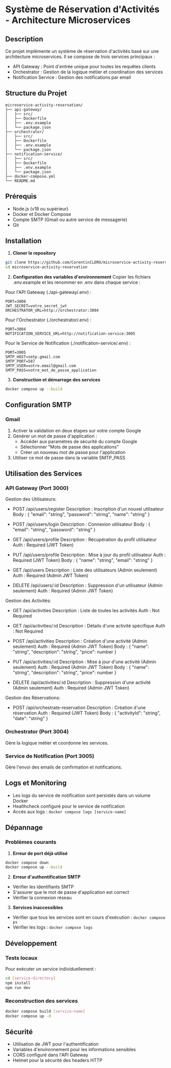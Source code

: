 # Système de Réservation d'Activités - Architecture Microservices

## Description
Ce projet implémente un système de réservation d'activités basé sur une architecture microservices. Il se compose de trois services principaux :
- API Gateway : Point d'entrée unique pour toutes les requêtes clients
- Orchestrator : Gestion de la logique métier et coordination des services
- Notification Service : Gestion des notifications par email

## Structure du Projet
```
microservice-activity-reservation/
├── api-gateway/
│   ├── src/
│   ├── Dockerfile
│   ├── .env.example
│   └── package.json
├── orchestrator/
│   ├── src/
│   ├── Dockerfile
│   ├── .env.example
│   └── package.json
├── notification-service/
│   ├── src/
│   ├── Dockerfile
│   ├── .env.example
│   └── package.json
├── docker-compose.yml
└── README.md
```

## Prérequis
- Node.js (v18 ou supérieur)
- Docker et Docker Compose
- Compte SMTP (Gmail ou autre service de messagerie)
- Git

## Installation

1. **Cloner le repository**
```bash
git clone https://github.com/CorentinCLERO/microservice-activity-reservation.git
cd microservice-activity-reservation
```

2. **Configuration des variables d'environnement**
Copier les fichiers .env.example et les renommer en .env dans chaque service :

Pour l'API Gateway (./api-gateway/.env) :
```
PORT=3000
JWT_SECRET=votre_secret_jwt
ORCHESTRATOR_URL=http://orchestrator:3004
```

Pour l'Orchestrator (./orchestrator/.env) :
```
PORT=3004
NOTIFICATION_SERVICE_URL=http://notification-service:3005
```

Pour le Service de Notification (./notification-service/.env) :
```
PORT=3005
SMTP_HOST=smtp.gmail.com
SMTP_PORT=587
SMTP_USER=votre.email@gmail.com
SMTP_PASS=votre_mot_de_passe_application
```

3. **Construction et démarrage des services**
```bash
docker compose up --build
```

## Configuration SMTP

### Gmail
1. Activer la validation en deux étapes sur votre compte Google
2. Générer un mot de passe d'application :
   - Accéder aux paramètres de sécurité du compte Google
   - Sélectionner "Mots de passe des applications"
   - Créer un nouveau mot de passe pour l'application
3. Utiliser ce mot de passe dans la variable SMTP_PASS

## Utilisation des Services

### API Gateway (Port 3000)
Gestion des Utilisateurs:
  - POST /api/users/register
Description : Inscription d'un nouvel utilisateur
Body : { "email": "string", "password": "string", "name": "string" }

  - POST /api/users/login
Description : Connexion utilisateur
Body : { "email": "string", "password": "string" }

  - GET /api/users/profile
Description : Récupération du profil utilisateur
Auth : Required (JWT Token)

  - PUT /api/users/profile
Description : Mise à jour du profil utilisateur
Auth : Required (JWT Token)
Body : { "name": "string", "email": "string" }

  - GET /api/users
Description : Liste des utilisateurs (Admin seulement)
Auth : Required (Admin JWT Token)

  - DELETE /api/users/:id
Description : Suppression d'un utilisateur (Admin seulement)
Auth : Required (Admin JWT Token)


Gestion des Activités:
  - GET /api/activities
Description : Liste de toutes les activités
Auth : Not Required

  - GET /api/activities/:id
Description : Détails d'une activité spécifique
Auth : Not Required

  - POST /api/activities
Description : Création d'une activité (Admin seulement)
Auth : Required (Admin JWT Token)
Body : { "name": "string", "description": "string", "price": number }

  - PUT /api/activities/:id
Description : Mise à jour d'une activité (Admin seulement)
Auth : Required (Admin JWT Token)
Body : { "name": "string", "description": "string", "price": number }

  - DELETE /api/activities/:id
Description : Suppression d'une activité (Admin seulement)
Auth : Required (Admin JWT Token)


Gestion des Réservations:
  - POST /api/orchestrate-reservation
Description : Création d'une réservation
Auth : Required (JWT Token)
Body : { "activityId": "string", "date": "string" }


### Orchestrator (Port 3004)
Gère la logique métier et coordonne les services.

### Service de Notification (Port 3005)
Gère l'envoi des emails de confirmation et notifications.

## Logs et Monitoring
- Les logs du service de notification sont persistés dans un volume Docker
- Healthcheck configuré pour le service de notification
- Accès aux logs : `docker compose logs [service-name]`

## Dépannage

### Problèmes courants
1. **Erreur de port déjà utilisé**
```bash
docker compose down
docker compose up --build
```

2. **Erreur d'authentification SMTP**
- Vérifier les identifiants SMTP
- S'assurer que le mot de passe d'application est correct
- Vérifier la connexion réseau

3. **Services inaccessibles**
- Vérifier que tous les services sont en cours d'exécution : `docker compose ps`
- Vérifier les logs : `docker compose logs`

## Développement

### Tests locaux
Pour exécuter un service individuellement :
```bash
cd [service-directory]
npm install
npm run dev
```

### Reconstruction des services
```bash
docker compose build [service-name]
docker compose up -d
```

## Sécurité
- Utilisation de JWT pour l'authentification
- Variables d'environnement pour les informations sensibles
- CORS configuré dans l'API Gateway
- Helmet pour la sécurité des headers HTTP
